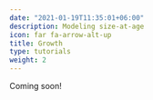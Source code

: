 ```yaml
---
date: "2021-01-19T11:35:01+06:00"
description: Modeling size-at-age
icon: far fa-arrow-alt-up
title: Growth
type: tutorials
weight: 2
---
```


Coming soon!